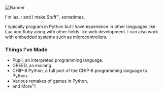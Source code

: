 ![Banner](https://github.com/user-attachments/assets/7c4e65d3-0122-4baf-8215-f501ccdfe6ce)

I'm las_r and I make Stuff™, sometimes.

I typically program in Python but I have experience in other languages like Lua and Ruby along with other fields like web development. I can also work with embedded systems such as microcontrollers.

### Things I've Made
- Pupil, an interpreted programming language.
- GREED, an esolang.
- CHIP-8 Python, a full port of the CHIP-8 programming language to Python.
- Various remakes of games in Python.
- and More™!
